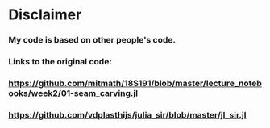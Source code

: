 # Disclaimer

### My code is based on other people's code.

### Links to the original code:

### https://github.com/mitmath/18S191/blob/master/lecture_notebooks/week2/01-seam_carving.jl

### https://github.com/vdplasthijs/julia_sir/blob/master/jl_sir.jl
